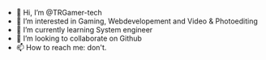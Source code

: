 - 👋 Hi, I’m @TRGamer-tech
- 👀 I’m interested in Gaming, Webdevelopement and Video & Photoediting
- 🌱 I’m currently learning System engineer
- 💞️ I’m looking to collaborate on Github
- 📫 How to reach me: don't.

<!---
TRGamer-tech/TRGamer-tech is a ✨ special ✨ repository because its `README.md` (this file) appears on your GitHub profile.
You can click the Preview link to take a look at your changes.
--->
